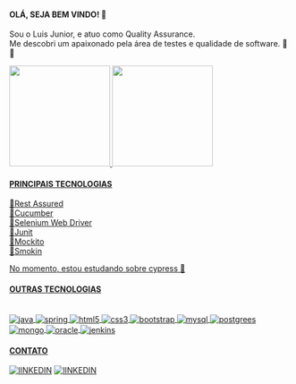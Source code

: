 #### OLÁ, SEJA BEM VINDO! 👋
 Sou o Luis Junior,  e atuo como Quality Assurance.<br/>
 Me descobri um apaixonado pela área de testes e qualidade de software. 🔎 🐞
 
<div>
<a href="https://github.com/juninmendees">
<img height="180em" src="https://github-readme-stats.vercel.app/api?username=juninmendees&show_icons=true&theme=dracula&include_all_commits=true&count_private=true"/>
<img height="180em" src="https://github-readme-stats.vercel.app/api/top-langs/?username=juninmendees&layout=compact&langs_count=7&theme=dracula"/>
</div>




#### PRINCIPAIS TECNOLOGIAS
🔹Rest Assured<br/>
🔹Cucumber<br/>
🔹Selenium Web Driver<br/>
🔹Junit<br/>
🔹Mockito<br/>
🔹Smokin<br/>

No momento, estou estudando sobre cypress 🚀

#### OUTRAS TECNOLOGIAS
<div style = "display: inline_block"><br/>
  <img align = "center" alt= "java" src="https://img.shields.io/badge/Java-ED8B00?style=for-the-badge&logo=java&logoColor=white" />
  <img align = "center" alt= "spring" src="https://img.shields.io/badge/Spring-6DB33F?style=for-the-badge&logo=spring&logoColor=white" />
  <img align = "center" alt= "html5" src="https://img.shields.io/badge/HTML5-E34F26?style=for-the-badge&logo=html5&logoColor=white" />
  <img align = "center" alt= "css3" src="https://img.shields.io/badge/CSS3-1572B6?style=for-the-badge&logo=css3&logoColor=white" />
  <img align = "center" alt= "bootstrap" src="https://img.shields.io/badge/Bootstrap-563D7C?style=for-the-badge&logo=bootstrap&logoColor=white" />
  <img align = "center" alt= "mysql" src="https://img.shields.io/badge/MySQL-00000F?style=for-the-badge&logo=mysql&logoColor=white" />
  <img align = "center" alt= "postgrees" src="https://img.shields.io/badge/PostgreSQL-316192?style=for-the-badge&logo=postgresql&logoColor=white" />
  <img align = "center" alt= "mongo" src="https://img.shields.io/badge/MongoDB-4EA94B?style=for-the-badge&logo=mongodb&logoColor=white" />
  <img align = "center" alt= "oracle" src="https://img.shields.io/badge/Oracle-F80000?style=for-the-badge&logo=oracle&logoColor=black" />
  <img align = "center" alt= "jenkins" src="https://img.shields.io/badge/Jenkins-D24939?style=for-the-badge&logo=Jenkins&logoColor=white" />
</div>


#### CONTATO
[![lINKEDIN](https://img.shields.io/badge/LinkedIn-0077B5?style=for-the-badge&logo=linkedin&logoColor=white)](https://www.linkedin.com/in/luis-carlos-junior-703445a6)
[![lINKEDIN](https://img.shields.io/badge/Instagram-E4405F?style=for-the-badge&logo=instagram&logoColor=white)](https://www.instagram.com/juninmendees)

